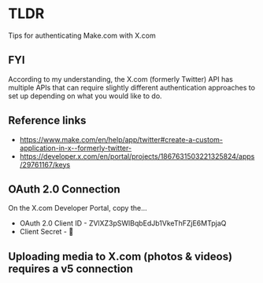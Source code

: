 # TLDR

Tips for authenticating Make.com with X.com

## FYI

According to my understanding, the X.com (formerly Twitter) API has multiple APIs that can require slightly different authentication approaches to set up depending on what you would like to do.

## Reference links

- https://www.make.com/en/help/app/twitter#create-a-custom-application-in-x--formerly-twitter- 
- https://developer.x.com/en/portal/projects/1867631503221325824/apps/29761167/keys

## OAuth 2.0 Connection

On the X.com Developer Portal, copy the...

- OAuth 2.0 Client ID - ZVlXZ3pSWlBqbEdJb1VkeThFZjE6MTpjaQ
- Client Secret - 🤫

## Uploading media to X.com (photos & videos) requires a v5 connection

